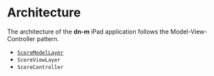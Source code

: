 # Architecture

The architecture of the **dn-m** iPad application follows the Model-View-Controller pattern.
 
- [`ScoreModelLayer`](ScoreModelLayer.md)
- `ScoreViewLayer`
- `ScoreController`

